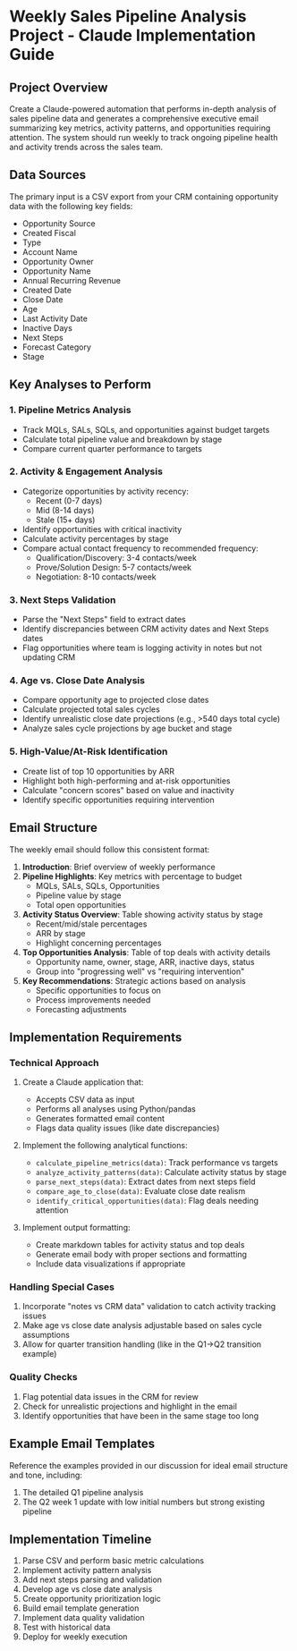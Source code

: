# Weekly Sales Pipeline Analysis Project - Claude Implementation Guide

## Project Overview

Create a Claude-powered automation that performs in-depth analysis of sales pipeline data and generates a comprehensive executive email summarizing key metrics, activity patterns, and opportunities requiring attention. The system should run weekly to track ongoing pipeline health and activity trends across the sales team.

## Data Sources

The primary input is a CSV export from your CRM containing opportunity data with the following key fields:

- Opportunity Source
- Created Fiscal
- Type
- Account Name
- Opportunity Owner
- Opportunity Name
- Annual Recurring Revenue
- Created Date
- Close Date
- Age
- Last Activity Date
- Inactive Days
- Next Steps
- Forecast Category
- Stage

## Key Analyses to Perform

### 1. Pipeline Metrics Analysis

- Track MQLs, SALs, SQLs, and opportunities against budget targets
- Calculate total pipeline value and breakdown by stage
- Compare current quarter performance to targets

### 2. Activity & Engagement Analysis

- Categorize opportunities by activity recency:
    - Recent (0-7 days)
    - Mid (8-14 days)
    - Stale (15+ days)
- Identify opportunities with critical inactivity
- Calculate activity percentages by stage
- Compare actual contact frequency to recommended frequency:
    - Qualification/Discovery: 3-4 contacts/week
    - Prove/Solution Design: 5-7 contacts/week
    - Negotiation: 8-10 contacts/week

### 3. Next Steps Validation

- Parse the "Next Steps" field to extract dates
- Identify discrepancies between CRM activity dates and Next Steps dates
- Flag opportunities where team is logging activity in notes but not updating CRM

### 4. Age vs. Close Date Analysis

- Compare opportunity age to projected close dates
- Calculate projected total sales cycles
- Identify unrealistic close date projections (e.g., >540 days total cycle)
- Analyze sales cycle projections by age bucket and stage

### 5. High-Value/At-Risk Identification

- Create list of top 10 opportunities by ARR
- Highlight both high-performing and at-risk opportunities
- Calculate "concern scores" based on value and inactivity
- Identify specific opportunities requiring intervention

## Email Structure

The weekly email should follow this consistent format:

1. **Introduction**: Brief overview of weekly performance
2. **Pipeline Highlights**: Key metrics with percentage to budget
    - MQLs, SALs, SQLs, Opportunities
    - Pipeline value by stage
    - Total open opportunities
3. **Activity Status Overview**: Table showing activity status by stage
    - Recent/mid/stale percentages
    - ARR by stage
    - Highlight concerning percentages
4. **Top Opportunities Analysis**: Table of top deals with activity details
    - Opportunity name, owner, stage, ARR, inactive days, status
    - Group into "progressing well" vs "requiring intervention"
5. **Key Recommendations**: Strategic actions based on analysis
    - Specific opportunities to focus on
    - Process improvements needed
    - Forecasting adjustments

## Implementation Requirements

### Technical Approach

1. Create a Claude application that:
    
    - Accepts CSV data as input
    - Performs all analyses using Python/pandas
    - Generates formatted email content
    - Flags data quality issues (like date discrepancies)
2. Implement the following analytical functions:
    
    - `calculate_pipeline_metrics(data)`: Track performance vs targets
    - `analyze_activity_patterns(data)`: Calculate activity status by stage
    - `parse_next_steps(data)`: Extract dates from next steps field
    - `compare_age_to_close(data)`: Evaluate close date realism
    - `identify_critical_opportunities(data)`: Flag deals needing attention
3. Implement output formatting:
    
    - Create markdown tables for activity status and top deals
    - Generate email body with proper sections and formatting
    - Include data visualizations if appropriate

### Handling Special Cases

1. Incorporate "notes vs CRM data" validation to catch activity tracking issues
2. Make age vs close date analysis adjustable based on sales cycle assumptions
3. Allow for quarter transition handling (like in the Q1→Q2 transition example)

### Quality Checks

1. Flag potential data issues in the CRM for review
2. Check for unrealistic projections and highlight in the email
3. Identify opportunities that have been in the same stage too long

## Example Email Templates

Reference the examples provided in our discussion for ideal email structure and tone, including:

1. The detailed Q1 pipeline analysis
2. The Q2 week 1 update with low initial numbers but strong existing pipeline

## Implementation Timeline

1. Parse CSV and perform basic metric calculations
2. Implement activity pattern analysis
3. Add next steps parsing and validation
4. Develop age vs close date analysis
5. Create opportunity prioritization logic
6. Build email template generation
7. Implement data quality validation
8. Test with historical data
9. Deploy for weekly execution